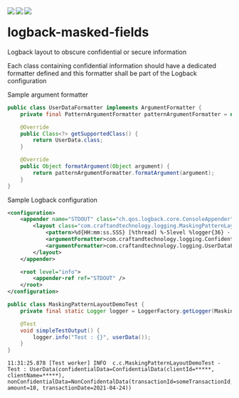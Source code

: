 <div align="center">    
 <img src="https://img.shields.io/github/license/create1st/logback-masked-fields.svg" align="left" />
 <img src="https://img.shields.io/badge/Logback-green.svg" align="left" />
 <img src="https://img.shields.io/badge/PRs-welcome-green.svg" align="left" />
</div>

# logback-masked-fields
Logback layout to obscure confidential or secure information

Each class containing confidential information should have a dedicated formatter defined and this formatter shall be part of the Logback configuration

Sample argument formatter
```java
public class UserDataFormatter implements ArgumentFormatter {
    private final PatternArgumentFormatter patternArgumentFormatter = new PatternArgumentFormatter(CONFIDENTIAL_DATA_REGEX);

    @Override
    public Class<?> getSupportedClass() {
        return UserData.class;
    }

    @Override
    public Object formatArgument(Object argument) {
        return patternArgumentFormatter.formatArgument(argument);
    }
}
```

Sample Logback configuration

```xml
<configuration>
    <appender name="STDOUT" class="ch.qos.logback.core.ConsoleAppender">
        <layout class="com.craftandtechnology.logging.MaskingPatternLayout">
            <pattern>%d{HH:mm:ss.SSS} [%thread] %-5level %logger{36} - %msg%n</pattern>
            <argumentFormatter>com.craftandtechnology.logging.ConfidentialDataFormatter</argumentFormatter>
            <argumentFormatter>com.craftandtechnology.logging.UserDataFormatter</argumentFormatter>
        </layout>
    </appender>

    <root level="info">
        <appender-ref ref="STDOUT" />
    </root>
</configuration>
```

```Java
public class MaskingPatternLayoutDemoTest {
    private final static Logger logger = LoggerFactory.getLogger(MaskingPatternLayoutDemoTest.class);

    @Test
    void simpleTestOutput() {
        logger.info("Test : {}", userData());
    }
}
```

```log
11:31:25.878 [Test worker] INFO  c.c.MaskingPatternLayoutDemoTest - Test : UserData(confidentialData=ConfidentialData(clientId=*****, clientName=*****), nonConfidentialData=NonConfidentalData(transactionId=someTransactionId, amount=10, transactionDate=2021-04-24))
```
